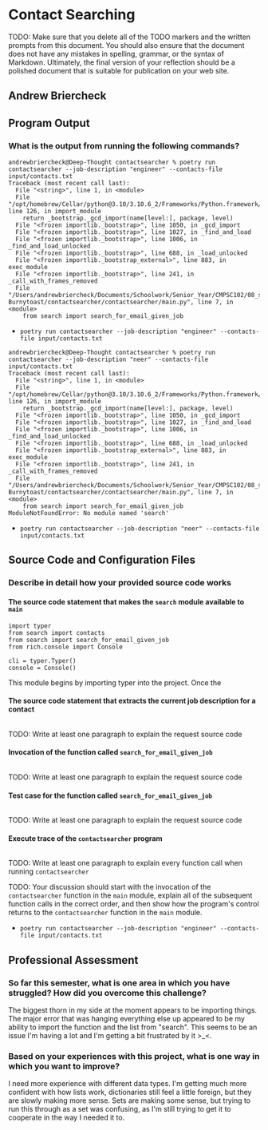 # Contact Searching

TODO: Make sure that you delete all of the TODO markers and the written prompts
from this document. You should also ensure that the document does not have any
mistakes in spelling, grammar, or the syntax of Markdown. Ultimately, the final
version of your reflection should be a polished document that is suitable for
publication on your web site.

## Andrew Briercheck

## Program Output

### What is the output from running the following commands?

```
andrewbriercheck@Deep-Thought contactsearcher % poetry run contactsearcher --job-description "engineer" --contacts-file input/contacts.txt
Traceback (most recent call last):
  File "<string>", line 1, in <module>
  File "/opt/homebrew/Cellar/python@3.10/3.10.6_2/Frameworks/Python.framework/Versions/3.10/lib/python3.10/importlib/__init__.py", line 126, in import_module
    return _bootstrap._gcd_import(name[level:], package, level)
  File "<frozen importlib._bootstrap>", line 1050, in _gcd_import
  File "<frozen importlib._bootstrap>", line 1027, in _find_and_load
  File "<frozen importlib._bootstrap>", line 1006, in _find_and_load_unlocked
  File "<frozen importlib._bootstrap>", line 688, in _load_unlocked
  File "<frozen importlib._bootstrap_external>", line 883, in exec_module
  File "<frozen importlib._bootstrap>", line 241, in _call_with_frames_removed
  File "/Users/andrewbriercheck/Documents/Schoolwork/Senior_Year/CMPSC102/08_survey_contact_searching-Burnytoast/contactsearcher/contactsearcher/main.py", line 7, in <module>
    from search import search_for_email_given_job
```
- `poetry run contactsearcher --job-description "engineer" --contacts-file input/contacts.txt`

```
andrewbriercheck@Deep-Thought contactsearcher % poetry run contactsearcher --job-description "neer" --contacts-file input/contacts.txt 
Traceback (most recent call last):
  File "<string>", line 1, in <module>
  File "/opt/homebrew/Cellar/python@3.10/3.10.6_2/Frameworks/Python.framework/Versions/3.10/lib/python3.10/importlib/__init__.py", line 126, in import_module
    return _bootstrap._gcd_import(name[level:], package, level)
  File "<frozen importlib._bootstrap>", line 1050, in _gcd_import
  File "<frozen importlib._bootstrap>", line 1027, in _find_and_load
  File "<frozen importlib._bootstrap>", line 1006, in _find_and_load_unlocked
  File "<frozen importlib._bootstrap>", line 688, in _load_unlocked
  File "<frozen importlib._bootstrap_external>", line 883, in exec_module
  File "<frozen importlib._bootstrap>", line 241, in _call_with_frames_removed
  File "/Users/andrewbriercheck/Documents/Schoolwork/Senior_Year/CMPSC102/08_survey_contact_searching-Burnytoast/contactsearcher/contactsearcher/main.py", line 7, in <module>
    from search import search_for_email_given_job
ModuleNotFoundError: No module named 'search'
```
- `poetry run contactsearcher --job-description "neer" --contacts-file input/contacts.txt`

## Source Code and Configuration Files

### Describe in detail how your provided source code works

#### The source code statement that makes the `search` module available to `main`


```
import typer
from search import contacts
from search import search_for_email_given_job
from rich.console import Console

cli = typer.Typer()
console = Console()
```

This module begins by importing typer into the project. Once the 

#### The source code statement that extracts the current job description for a contact

```

```
TODO: Write at least one paragraph to explain the request source code

#### Invocation of the function called `search_for_email_given_job`

```

```
TODO: Write at least one paragraph to explain the request source code

#### Test case for the function called `search_for_email_given_job`

```

```
TODO: Write at least one paragraph to explain the request source code

#### Execute trace of the `contactsearcher` program

```

```
TODO: Write at least one paragraph to explain every function call when running `contactsearcher`

TODO: Your discussion should start with the invocation of the `contactsearcher`
function in the `main` module, explain all of the subsequent function calls in
the correct order, and then show how the program's control returns to the
`contactsearcher` function in the `main` module.

- `poetry run contactsearcher --job-description "engineer" --contacts-file input/contacts.txt`

## Professional Assessment

### So far this semester, what is one area in which you have struggled? How did you overcome this challenge?

The biggest thorn in my side at the moment appears to be importing things. The major error that was hanging everything else up appeared to be my ability to import the function and the list from "search". This seems to be an issue I'm having a lot and I'm getting a bit frustrated by it >_<.


### Based on your experiences with this project, what is one way in which you want to improve?

I need more experience with different data types. I'm getting much more confident with how lists work, dictionaries still feel a little foreign, but they are slowly making more sense. Sets are making some sense, but trying to run this through as a set was confusing, as I'm still trying to get it to cooperate in the way I needed it to. 